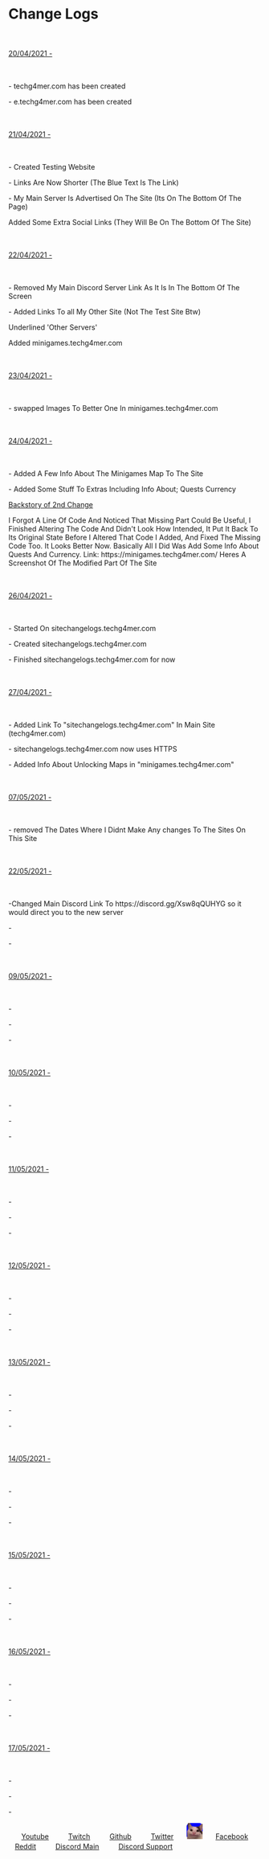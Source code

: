 <h1>Change Logs</h1>

<p>ㅤ</p>

<p style="text-decoration:underline;">20/04/2021 -</p>
<p>ㅤ</p>
<p>- techg4mer.com has been created</p>
<p>- e.techg4mer.com has been created</p>

<p>ㅤ</p>

<p style="text-decoration:underline;">21/04/2021 -</p>
<p>ㅤ</p>
<p>- Created Testing Website</p>
<p>- Links Are Now Shorter (The Blue Text Is The Link)</p>
<p>- My Main Server Is Advertised On The Site (Its On The Bottom Of The Page)</p>
<p>Added Some Extra Social Links (They Will Be On The Bottom Of The Site)</p>

<p>ㅤ</p>

<p style="text-decoration:underline;">22/04/2021 -</p>
<p>ㅤ</p>
<p>- Removed My Main Discord Server Link As It Is In The Bottom Of The Screen</p>
<p>- Added Links To all My Other Site (Not The Test Site Btw)</p>
<p>Underlined 'Other Servers'</p>
<p>Added minigames.techg4mer.com

<p>ㅤ</p>

<p style="text-decoration:underline;">23/04/2021 -</p>
<p>ㅤ</p>
<p>- swapped Images To Better One In minigames.techg4mer.com</p>

<p>ㅤ</p>

<p style="text-decoration:underline;">24/04/2021 -</p>
<p>ㅤ</p>
<p>- Added A Few Info About The Minigames Map To The Site</p>
<p>- Added Some Stuff To Extras Including Info About;
Quests
Currency</p>
<p style="text-decoration:underline;">Backstory of 2nd Change</p>
<p>I Forgot A Line Of Code And Noticed That Missing Part  Could Be Useful, I Finished Altering The Code And Didn't Look How Intended, It Put It Back To Its Original State Before I Altered That Code I Added, And Fixed The Missing Code Too. It Looks Better Now. Basically All I Did Was Add Some Info About Quests And Currency.
Link: https://minigames.techg4mer.com/
Heres A Screenshot Of The Modified Part Of The Site</p>

<p>ㅤ</p>

<p style="text-decoration:underline;">26/04/2021 -</p>
<p>ㅤ</p>
<p>- Started On sitechangelogs.techg4mer.com</p>
<p>- Created sitechangelogs.techg4mer.com</p>
<p>- Finished sitechangelogs.techg4mer.com for now

<p>ㅤ</p>

<p style="text-decoration:underline;">27/04/2021 -</p>
<p>ㅤ</p>
<p>- Added Link To "sitechangelogs.techg4mer.com" In Main Site (techg4mer.com)</p>
<p>- sitechangelogs.techg4mer.com now uses HTTPS</p>
<p>- Added Info About Unlocking Maps in "minigames.techg4mer.com"</p>

<p>ㅤ</p>

<p style="text-decoration:underline;">07/05/2021 -</p>
<p>ㅤ</p>
<p>- removed The Dates Where I Didnt Make Any changes To The Sites On This Site</p>

<p>ㅤ</p>

<p style="text-decoration:underline;">22/05/2021 -</p>
<p>ㅤ</p>
<p>-Changed Main Discord Link To https://discord.gg/Xsw8qQUHYG so it would direct you to the new server</p>
<p>-</p>
<p>-</p>

<p>ㅤ</p>

<p style="text-decoration:underline;">09/05/2021 -</p>
<p>ㅤ</p>
<p>-</p>
<p>-</p>
<p>-</p>

<p>ㅤ</p>

<p style="text-decoration:underline;">10/05/2021 -</p>
<p>ㅤ</p>
<p>-</p>
<p>-</p>
<p>-</p>

<p>ㅤ</p>

<p style="text-decoration:underline;">11/05/2021 -</p>
<p>ㅤ</p>
<p>-</p>
<p>-</p>
<p>-</p>

<p>ㅤ</p>

<p style="text-decoration:underline;">12/05/2021 -</p>
<p>ㅤ</p>
<p>-</p>
<p>-</p>
<p>-</p>

<p>ㅤ</p>

<p style="text-decoration:underline;">13/05/2021 -</p>
<p>ㅤ</p>
<p>-</p>
<p>-</p>
<p>-</p>

<p>ㅤ</p>

<p style="text-decoration:underline;">14/05/2021 -</p>
<p>ㅤ</p>
<p>-</p>
<p>-</p>
<p>-</p>

<p>ㅤ</p>

<p style="text-decoration:underline;">15/05/2021 -</p>
<p>ㅤ</p>
<p>-</p>
<p>-</p>
<p>-</p>

<p>ㅤ</p>

<p style="text-decoration:underline;">16/05/2021 -</p>
<p>ㅤ</p>
<p>-</p>
<p>-</p>
<p>-</p>

<p>ㅤ</p>

<p style="text-decoration:underline;">17/05/2021 -</p>
<p>ㅤ</p>
<p>-</p>
<p>-</p>
<p>-</p>






<p>ㅤㅤ<a href="https://www.youtube.com/channel/UCIaUjRKg92Df9VeBxrXjv5A">Youtube</a>ㅤㅤㅤ<a href="https://twitch.tv/tech_g4mer">Twitch</a>ㅤㅤㅤ<a href="https://github.com/TechG4mer">Github</a>ㅤㅤㅤ<a href="https://twitter.com/tech_g4mer">Twitter</a>ㅤㅤ<img src="favicon-32x32.png" alt="Test">ㅤㅤ<a href="https://www.facebook.com/Tech-Gang-102858845215452">Facebook</a>ㅤㅤㅤ<a href="https://www.reddit.com/user/TechGamer_YT">Reddit</a>ㅤㅤㅤ<a href="https://discord.gg/Xsw8qQUHYG">Discord Main</a>ㅤㅤㅤ<a href="https://discord.gg/97C2v9rNVt">Discord Support</a>ㅤㅤㅤ</p>

